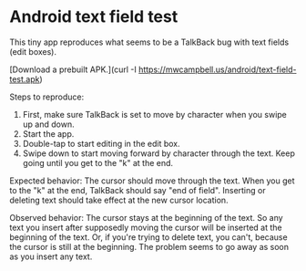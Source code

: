 # Android text field test

This tiny app reproduces what seems to be a TalkBack bug with text fields (edit boxes).

[Download a prebuilt APK.](curl -I https://mwcampbell.us/android/text-field-test.apk)

Steps to reproduce:

1. First, make sure TalkBack is set to move by character when you swipe up and down.
2. Start the app.
3. Double-tap to start editing in the edit box.
4. Swipe down to start moving forward by character through the text. Keep going until you get to the "k" at the end.

Expected behavior: The cursor should move through the text. When you get to the "k" at the end, TalkBack should say "end of field". Inserting or deleting text should take effect at the new cursor location.

Observed behavior: The cursor stays at the beginning of the text. So any text you insert after supposedly moving the cursor will be inserted at the beginning of the text. Or, if you're trying to delete text, you can't, because the cursor is still at the beginning. The problem seems to go away as soon as you insert any text.
